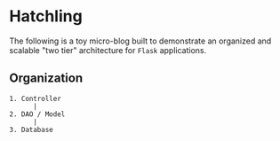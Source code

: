 # Hatchling

The following is a toy micro-blog built to demonstrate an organized and scalable
"two tier" architecture for `Flask` applications.

## Organization

````
1. Controller
      |
2. DAO / Model
      |
3. Database
````
